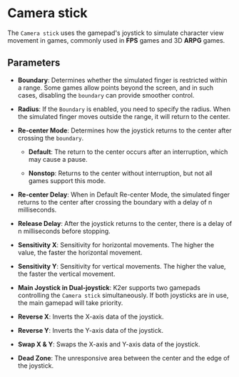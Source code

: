 # Camera stick

The `Camera stick` uses the gamepad's joystick to simulate character view movement in games, commonly used in **FPS** games and 3D **ARPG** games.

## Parameters

* **Boundary**: Determines whether the simulated finger is restricted within a range. Some games allow points beyond the screen, and in such cases, disabling the `boundary` can provide smoother control.

* **Radius**: If the `Boundary` is enabled, you need to specify the radius. When the simulated finger moves outside the range, it will return to the center.

* **Re-center Mode**: Determines how the joystick returns to the center after crossing the `boundary`.

    * **Default**: The return to the center occurs after an interruption, which may cause a pause.

    * **Nonstop**: Returns to the center without interruption, but not all games support this mode.

* **Re-center Delay**: When in Default Re-center Mode, the simulated finger returns to the center after crossing the boundary with a delay of n milliseconds.

* **Release Delay**: After the joystick returns to the center, there is a delay of n milliseconds before stopping.

* **Sensitivity X**: Sensitivity for horizontal movements. The higher the value, the faster the horizontal movement.

* **Sensitivity Y**: Sensitivity for vertical movements. The higher the value, the faster the vertical movement.

* **Main Joystick in Dual-joystick**: K2er supports two gamepads controlling the `Camera stick` simultaneously. If both joysticks are in use, the main gamepad will take priority.

* **Reverse X**: Inverts the X-axis data of the joystick.

* **Reverse Y**: Inverts the Y-axis data of the joystick.

* **Swap X & Y**: Swaps the X-axis and Y-axis data of the joystick.

* **Dead Zone**: The unresponsive area between the center and the edge of the joystick.

